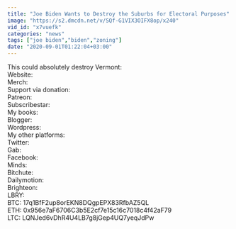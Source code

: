 ```yaml
---
title: "Joe Biden Wants to Destroy the Suburbs for Electoral Purposes"
image: "https://s2.dmcdn.net/v/SQf-G1VIX3OIFX8op/x240"
vid_id: "x7vuefk"
categories: "news"
tags: ["joe biden","biden","zoning"]
date: "2020-09-01T01:22:04+03:00"
---
```

This could absolutely destroy Vermont:   <br>Website:   <br>Merch:   <br>Support via donation:  <br>Patreon:   <br>Subscribestar:   <br>My books:  <br>Blogger:   <br>Wordpress:   <br>My other platforms:  <br>Twitter:   <br>Gab:   <br>Facebook:   <br>Minds:   <br>Bitchute:   <br>Dailymotion:   <br>Brighteon:   <br>LBRY:   <br>BTC: 17q1BfF2up8orEKN8DQgpEPX83RfbAZ5QL  <br>ETH: 0x956e7aF6706C3b5E2cf7e15c16c7018c4f42aF79  <br>LTC: LQNJed6vDhR4U4LB7g8jGep4UQ7yeqJdPw
